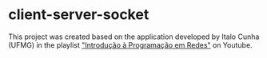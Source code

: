 # client-server-socket

This project was created based on the application developed by Italo Cunha (UFMG) in the playlist ["Introdução à Programação em Redes"](https://www.youtube.com/playlist?list=PLyrH0CFXIM5Wzmbv-lC-qvoBejsa803Qk) on Youtube.
